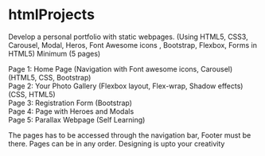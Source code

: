 # htmlProjects

Develop a personal portfolio with static webpages.  (Using HTML5, CSS3, Carousel, Modal, Heros, Font Awesome icons , Bootstrap, Flexbox, Forms in HTML5)
Minimum (5 pages)

Page 1: Home Page (Navigation with Font awesome icons, Carousel) (HTML5, CSS, Bootstrap)\
Page 2: Your Photo Gallery (Flexbox layout, Flex-wrap, Shadow effects) (CSS, HTML5)\
Page 3: Registration Form (Bootstrap)\
Page 4: Page with Heroes and Modals\
Page 5: Parallax Webpage (Self Learning)

The pages has to be accessed through the navigation bar, Footer must be there. Pages can be in any order. Designing is upto your creativity
